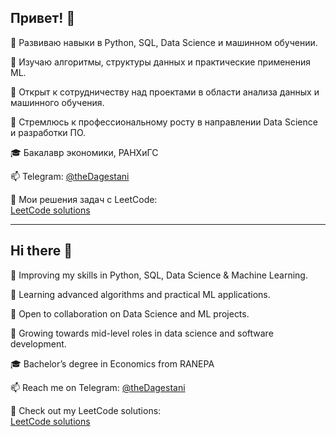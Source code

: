 ## Привет! 👋

🔭 Развиваю навыки в Python, SQL, Data Science и машинном обучении.

🌱 Изучаю алгоритмы, структуры данных и практические применения ML.

🤝 Открыт к сотрудничеству над проектами в области анализа данных и машинного обучения.

🤔 Стремлюсь к профессиональному росту в направлении Data Science и разработки ПО.

🎓 Бакалавр экономики, РАНХиГС

📫 Telegram: [@theDagestani](https://t.me/theDagestani)

🚀 Мои решения задач с LeetCode:  
[LeetCode solutions](https://github.com/theKerimKerimov/leetcode)

---

## Hi there 👋

🔭 Improving my skills in Python, SQL, Data Science & Machine Learning.

🌱 Learning advanced algorithms and practical ML applications.

🤝 Open to collaboration on Data Science and ML projects.

🤔 Growing towards mid-level roles in data science and software development.

🎓 Bachelor’s degree in Economics from RANEPA

📫 Reach me on Telegram: [@theDagestani](https://t.me/theDagestani)

🚀 Check out my LeetCode solutions:  
[LeetCode solutions](https://github.com/theKerimKerimov/leetcode)
